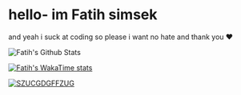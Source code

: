 # hello- im Fatih simsek 

and yeah i suck at coding so please i want no hate and thank you ❤️


![Fatih's Github Stats](https://github-readme-stats.vercel.app/api?username=Fatih5252&show_icons=true&bg_color=Ffc0cb&title_color=8b0000&icon_color9B870c&text_color=00008b&border_color=033500)

[![Fatih's WakaTime stats](https://github-readme-stats.vercel.app/api/wakatime?username=Fatih5252)](https://github.com/anuraghazra/github-readme-stats)

[![SZUCGDGFFZUG](https://github-readme-stats.vercel.app/api/top-langs?username=Fatih5252&show_icons=true&theme=dark&title_color=ffffff&text_color=ffffff&locale=en&layout=compact)](https://github.com/anuraghazra/github-readme-stats)
